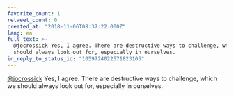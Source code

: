 ```yaml
---
favorite_count: 1
retweet_count: 0
created_at: "2018-11-06T08:37:22.000Z"
lang: en
full_text: >-
  @jocrossick Yes, I agree. There are destructive ways to challenge, which we
  should always look out for, especially in ourselves.
in_reply_to_status_id: "1059724022571823105"
---
```


[@jocrossick](https://twitter.com/jocrossick) Yes, I agree. There are
destructive ways to challenge, which we should always look out for, especially
in ourselves.

